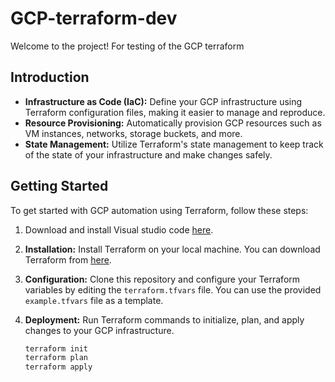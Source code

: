 # GCP-terraform-dev

Welcome to the project!
For testing of the GCP terraform

## Introduction
- **Infrastructure as Code (IaC):** Define your GCP infrastructure using Terraform configuration files, making it easier to manage and reproduce.
- **Resource Provisioning:** Automatically provision GCP resources such as VM instances, networks, storage buckets, and more.
- **State Management:** Utilize Terraform's state management to keep track of the state of your infrastructure and make changes safely.


## Getting Started
To get started with GCP automation using Terraform, follow these steps:

1. Download and install Visual studio code [here](https://code.visualstudio.com/download).

2. **Installation:** Install Terraform on your local machine. You can download Terraform from [here](https://www.terraform.io/downloads.html).
   
3. **Configuration:** Clone this repository and configure your Terraform variables by editing the `terraform.tfvars` file. You can use the provided `example.tfvars` file as a template.

4. **Deployment:** Run Terraform commands to initialize, plan, and apply changes to your GCP infrastructure.
   ```sh
   terraform init
   terraform plan
   terraform apply
